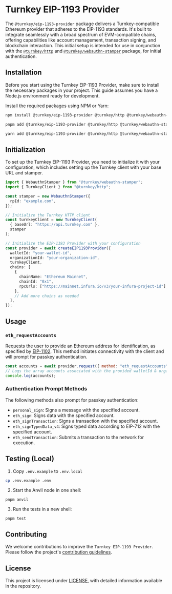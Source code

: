 # Turnkey EIP-1193 Provider

The `@turnkey/eip-1193-provider` package delivers a Turnkey-compatible Ethereum provider that adheres to the EIP-1193 standards. It's built to integrate seamlessly with a broad spectrum of EVM-compatible chains, offering capabilities like account management, transaction signing, and blockchain interaction. This initial setup is intended for use in conjunction with the [`@turnkey/http`](https://www.npmjs.com/package/@turnkey/http) and [`@turnkey/webauthn-stamper`](https://www.npmjs.com/package/@turnkey/webauthn-stamper) package, for initial authentication.

## Installation

Before you start using the Turnkey EIP-1193 Provider, make sure to install the necessary packages in your project. This guide assumes you have a Node.js environment ready for development.

Install the required packages using NPM or Yarn:

```bash
npm install @turnkey/eip-1193-provider @turnkey/http @turnkey/webauthn-stamper
```

```bash
pnpm add @turnkey/eip-1193-provider @turnkey/http @turnkey/webauthn-stamper
```

```bash
yarn add @turnkey/eip-1193-provider @turnkey/http @turnkey/webauthn-stamper
```

## Initialization

To set up the Turnkey EIP-1193 Provider, you need to initialize it with your configuration, which includes setting up the Turnkey client with your base URL and stamper.

```ts
import { WebauthnStamper } from "@turnkey/webauthn-stamper";
import { TurnkeyClient } from "@turnkey/http";

const stamper = new WebauthnStamper({
  rpId: "example.com",
});

// Initialize the Turnkey HTTP client
const turnkeyClient = new TurnkeyClient(
  { baseUrl: "https://api.turnkey.com" },
  stamper
);

// Initialize the EIP-1193 Provider with your configuration
const provider = await createEIP1193Provider({
  walletId: "your-wallet-id",
  organizationId: "your-organization-id",
  turnkeyClient,
  chains: [
    {
      chainName: "Ethereum Mainnet",
      chainId: "0x1",
      rpcUrls: ["https://mainnet.infura.io/v3/your-infura-project-id"],
    },
    // Add more chains as needed
  ],
});
```

## Usage

### `eth_requestAccounts`

Requests the user to provide an Ethereum address for identification, as specified by [EIP-1102](https://eips.ethereum.org/EIPS/eip-1102). This method initiates connectivity with the client and will prompt for passkey authentication.

```javascript
const accounts = await provider.request({ method: "eth_requestAccounts" });
// Logs the array accounts associated with the provided walletId & organization
console.log(accounts);
```

### Authentication Prompt Methods

The following methods also prompt for passkey authentication:

- `personal_sign`: Signs a message with the specified account.
- `eth_sign`: Signs data with the specified account.
- `eth_signTransaction`: Signs a transaction with the specified account.
- `eth_signTypedData_v4`: Signs typed data according to EIP-712 with the specified account.
- `eth_sendTransaction`: Submits a transaction to the network for execution.

## Testing (Local)

1. Copy `.env.example` to `.env.local`

```bash
cp .env.example .env
```

2. Start the Anvil node in one shell:

```
pnpm anvil
```

3. Run the tests in a new shell:

```
pnpm test
```

## Contributing

We welcome contributions to improve the `Turnkey EIP-1193 Provider`. Please follow the project's [contribution guidelines](../../CONTRIBUTING.md).

## License

This project is licensed under [LICENSE](../../LICENSE), with detailed information available in the repository.
